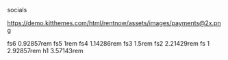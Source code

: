 socials
<i className="fa fa-facebook"></i>

<i className="fa fa-twitter"></i>
<i className="fa fa-instagram"></i>
<i className="fa fa-linkedin"></i>

<!-- company details -->
<i className="fa-solid fa-square-phone"></i>
<i className="fa-solid fa-envelope-open"></i>
<i className="fa-solid fa-location-dot"></i>

<!-- cta -->
<i className="fa-solid fa-magnifying-glass"></i>



<!-- payments -->
https://demo.kitthemes.com/html/rentnow/assets/images/payments@2x.png

<!-- Car cards/ info icons -->

<!-- rating -->
<i class="fa-regular fa-star"></i>
<!-- rating empty -->
<i className="fa-light fa-star"></i>

<!-- passengers -->
<i className="fa-light fa-car-side"></i>

<!-- gas -->
<i className="fa-light fa-gas-pump"></i>

<!-- doors -->
<i className="fa-light fa-door-closed"></i>

fs6 0.92857rem
fs5 1rem
fs4 1.14286rem
fs3 1.5rem
fs2 2.21429rem
fs 1 2.92857rem
h1 3.57143rem